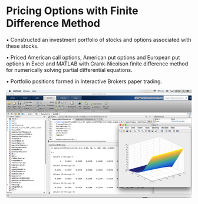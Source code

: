 # Pricing Options with Finite Difference Method
• Constructed an investment portfolio of stocks and options associated with these stocks.

• Priced American call options, American put options and European put options in Excel and MATLAB with Crank-Nicolson finite difference method for numerically solving partial differential equations.

• Portfolio positions formed in Interactive Brokers paper trading.

![alt text](https://github.com/Catlily/Computational-Methods-of-Financial-Mathematics/blob/master/MatlabImage.png)
